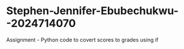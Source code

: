 # Stephen-Jennifer-Ebubechukwu--2024714070
Assignment - Python code to covert scores to grades using if 
